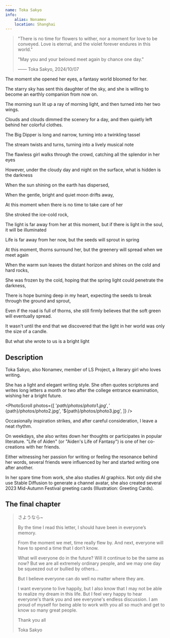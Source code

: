 ```yaml
---
name: Toka Sakyo
info:
    alias: Nonamev
    location: Shanghai
---
```



> "There is no time for flowers to wither, nor a moment for love to be conveyed. Love is eternal, and the violet forever endures in this world."
>
> "May you and your beloved meet again by chance one day."
>
> —— Toka Sakyo, 2024/10/07

The moment she opened her eyes, a fantasy world bloomed for her.

The starry sky has sent this daughter of the sky, and she is willing to become an earthly companion from now on.

The morning sun lit up a ray of morning light, and then turned into her two wings.

Clouds and clouds dimmed the scenery for a day, and then quietly left behind her colorful clothes.

The Big Dipper is long and narrow, turning into a twinkling tassel

The stream twists and turns, turning into a lively musical note

The flawless girl walks through the crowd, catching all the splendor in her eyes

However, under the cloudy day and night on the surface, what is hidden is the darkness

When the sun shining on the earth has dispersed,

When the gentle, bright and quiet moon drifts away,

At this moment when there is no time to take care of her

She stroked the ice-cold rock,

The light is far away from her at this moment, but if there is light in the soul, it will be illuminated

Life is far away from her now, but the seeds will sprout in spring

At this moment, thorns surround her, but the greenery will spread when we meet again

When the warm sun leaves the distant horizon and shines on the cold and hard rocks,

She was frozen by the cold, hoping that the spring light could penetrate the darkness,

There is hope burning deep in my heart, expecting the seeds to break through the ground and sprout,

Even if the road is full of thorns, she still firmly believes that the soft green will eventually spread.

It wasn't until the end that we discovered that the light in her world was only the size of a candle.

But what she wrote to us is a bright light

## Description

Toka Sakyo, also Nonamev, member of LS Project, a literary girl who loves writing.

She has a light and elegant writing style. She often quotes scriptures and writes long letters a month or two after the college entrance examination, wishing her a bright future.

<PhotoScroll photos={[
'${path}/photos/photo1.jpg',
'${path}/photos/photo2.jpg',
'${path}/photos/photo3.jpg',
]} />

Occasionally inspiration strikes, and after careful consideration, I leave a neat rhythm.

On weekdays, she also writes down her thoughts or participates in popular literature. "Life of Aiden" (or "Aiden's Life of Fantasy") is one of her co-creations with her friends.

Either witnessing her passion for writing or feeling the resonance behind her words, several friends were influenced by her and started writing one after another.

In her spare time from work, she also studies AI graphics. Not only did she use Stable Diffusion to generate a channel avatar, she also created several 2023 Mid-Autumn Festival greeting cards (Illustration: Greeting Cards).

## The final chapter

> さようなら~
>
> By the time I read this letter, I should have been in everyone’s memory.
>
> From the moment we met, time really flew by. And next, everyone will have to spend a time that I don’t know.
>
> What will everyone do in the future? Will it continue to be the same as now? But we are all extremely ordinary people, and we may one day be squeezed out or bullied by others...
>
> But I believe everyone can do well no matter where they are.
>
> I want everyone to live happily, but I also know that I may not be able to realize my dream in this life. But I feel very happy to hear everyone's thank you and see everyone's endless discussion. I am proud of myself for being able to work with you all so much and get to know so many great people.
>
> Thank you all
>
> Toka Sakyo

<!-- Contributors for this entry: Wonderful Drifting & Illusions of the Eye - Huangjia, U.M.R Powered, Huige -->
